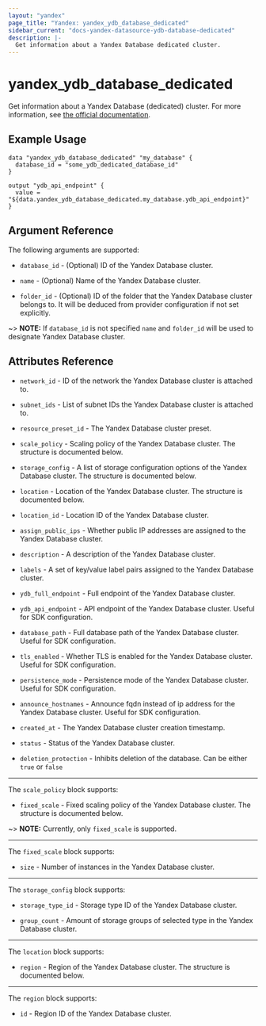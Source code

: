 ```yaml
---
layout: "yandex"
page_title: "Yandex: yandex_ydb_database_dedicated"
sidebar_current: "docs-yandex-datasource-ydb-database-dedicated"
description: |-
  Get information about a Yandex Database dedicated cluster.
---
```


# yandex\_ydb\_database\_dedicated

Get information about a Yandex Database (dedicated) cluster.
For more information, see [the official documentation](https://cloud.yandex.com/en/docs/ydb/concepts/serverless_and_dedicated).

## Example Usage

```hcl
data "yandex_ydb_database_dedicated" "my_database" {
  database_id = "some_ydb_dedicated_database_id"
}

output "ydb_api_endpoint" {
  value = "${data.yandex_ydb_database_dedicated.my_database.ydb_api_endpoint}"
}
```

## Argument Reference

The following arguments are supported:

* `database_id` - (Optional) ID of the Yandex Database cluster.

* `name` - (Optional) Name of the Yandex Database cluster.

* `folder_id` - (Optional) ID of the folder that the Yandex Database cluster belongs to.
  It will be deduced from provider configuration if not set explicitly.

~> **NOTE:** If `database_id` is not specified
`name` and `folder_id` will be used to designate Yandex Database cluster.

## Attributes Reference

* `network_id` - ID of the network the Yandex Database cluster is attached to.

* `subnet_ids` - List of subnet IDs the Yandex Database cluster is attached to.

* `resource_preset_id` - The Yandex Database cluster preset.

* `scale_policy` - Scaling policy of the Yandex Database cluster.
  The structure is documented below.

* `storage_config` - A list of storage configuration options of the Yandex Database cluster.
  The structure is documented below.

* `location` - Location of the Yandex Database cluster.
  The structure is documented below.

* `location_id` - Location ID of the Yandex Database cluster.

* `assign_public_ips` - Whether public IP addresses are assigned to the Yandex Database cluster.

* `description` - A description of the Yandex Database cluster.

* `labels` - A set of key/value label pairs assigned to the Yandex Database cluster.

* `ydb_full_endpoint` - Full endpoint of the Yandex Database cluster.

* `ydb_api_endpoint` - API endpoint of the Yandex Database cluster.
  Useful for SDK configuration.

* `database_path` - Full database path of the Yandex Database cluster.
  Useful for SDK configuration.

* `tls_enabled` - Whether TLS is enabled for the Yandex Database cluster.
  Useful for SDK configuration.

* `persistence_mode` - Persistence mode of the Yandex Database cluster.
  Useful for SDK configuration.

* `announce_hostnames` - Announce fqdn instead of ip address for the Yandex Database cluster.
  Useful for SDK configuration.

* `created_at` - The Yandex Database cluster creation timestamp.

* `status` - Status of the Yandex Database cluster.

* `deletion_protection` - Inhibits deletion of the database. Can be either `true` or `false`

---

The `scale_policy` block supports:

* `fixed_scale` - Fixed scaling policy of the Yandex Database cluster.
  The structure is documented below.

~> **NOTE:** Currently, only `fixed_scale` is supported.

---

The `fixed_scale` block supports:

* `size` - Number of instances in the Yandex Database cluster.

---

The `storage_config` block supports:

* `storage_type_id` - Storage type ID of the Yandex Database cluster.

* `group_count` - Amount of storage groups of selected type in the Yandex Database cluster.

---

The `location` block supports:

* `region` - Region of the Yandex Database cluster.
  The structure is documented below.

---

The `region` block supports:

* `id` - Region ID of the Yandex Database cluster.
